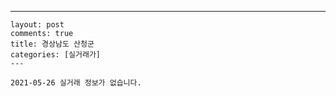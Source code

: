 ---
    layout: post
    comments: true
    title: 경상남도 산청군
    categories: [실거래가]
    ---

    2021-05-26 실거래 정보가 없습니다.

    